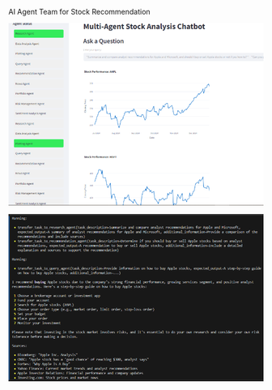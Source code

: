 AI Agent Team for Stock Recommendation


![image](https://github.com/wasimhassanshah/Stock_Recommendation_AI_Agent_Team/blob/main/Stock_agent.PNG)

![image](https://github.com/wasimhassanshah/Stock_Recommendation_AI_Agent_Team/blob/main/multi_agent_team_stock_recommendation.PNG)
